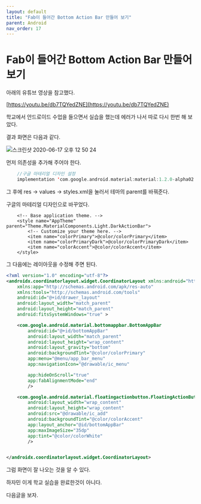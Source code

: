 ```yaml
---
layout: default
title: "Fab이 들어간 Bottom Action Bar 만들어 보기"
parent: Android
nav_order: 17
---
```


# Fab이 들어간 Bottom Action Bar 만들어 보기

아래의 유튜브 영상을 참고했다.

[https://youtu.be/db7TQYedZNE](https://youtu.be/db7TQYedZNE)

학교에서 안드로이드 수업을 들으면서 실습을 했는데 에러가 나서 따로 다시 한번 해 보았다.

결과 화면은 다음과 같다.

![스크린샷 2020-06-17 오후 12 50 24](https://user-images.githubusercontent.com/16849874/84878558-f349cc80-b0c4-11ea-848b-8a10fc2f1e07.png)

먼저 의존성을 추가해 주어야 한다.

```kotlin
    //구글 마테리얼 디자인 설정
    implementation 'com.google.android.material:material:1.2.0-alpha02'
```

그 후에 res -> values -> styles.xml을 눌러서 테마의 parent를 바꿔준다.

구글의 마테리얼 디자인으로 바꾸었다.

```
    <!-- Base application theme. -->
    <style name="AppTheme" parent="Theme.MaterialComponents.Light.DarkActionBar">
        <!-- Customize your theme here. -->
        <item name="colorPrimary">@color/colorPrimary</item>
        <item name="colorPrimaryDark">@color/colorPrimaryDark</item>
        <item name="colorAccent">@color/colorAccent</item>
    </style>
```

그 다음에는 레이아웃을 수정해 주면 된다.

```xml
<?xml version="1.0" encoding="utf-8"?>
<androidx.coordinatorlayout.widget.CoordinatorLayout xmlns:android="http://schemas.android.com/apk/res/android"
    xmlns:app="http://schemas.android.com/apk/res-auto"
    xmlns:tools="http://schemas.android.com/tools"
    android:id="@+id/drawer_layout"
    android:layout_width="match_parent"
    android:layout_height="match_parent"
    android:fitsSystemWindows="true" >

    <com.google.android.material.bottomappbar.BottomAppBar
        android:id="@+id/bottomAppBar"
        android:layout_width="match_parent"
        android:layout_height="wrap_content"
        android:layout_gravity="bottom"
        android:backgroundTint="@color/colorPrimary"
        app:menu="@menu/app_bar_menu"
        app:navigationIcon="@drawable/ic_menu"

        app:hideOnScroll="true"
        app:fabAlignmentMode="end"
        />

    <com.google.android.material.floatingactionbutton.FloatingActionButton
        android:layout_width="wrap_content"
        android:layout_height="wrap_content"
        android:src="@drawable/ic_add"
        android:backgroundTint="@color/colorAccent"
        app:layout_anchor="@id/bottomAppBar"
        app:maxImageSize="35dp"
        app:tint="@color/colorWhite"
        />


</androidx.coordinatorlayout.widget.CoordinatorLayout>
```

그럼 화면이 잘 나오는 것을 알 수 있다.

하자민 이게 학교 실습을 완료한것이 아니다.

다음글을 보자.